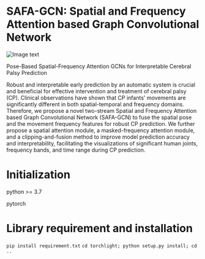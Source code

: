 # SAFA-GCN: Spatial and Frequency Attention based Graph Convolutional Network 
![Image text](https://github.com/zhz95/hzz/blob/master/SAFA-GCN.png)

Pose-Based Spatial-Frequency Attention GCNs for Interpretable Cerebral Palsy Prediction

Robust and interpretable early prediction by an automatic system is crucial and beneficial for effective intervention and treatment of cerebral palsy (CP). Clinical observations have shown that CP infants' movements are significantly different in both spatial-temporal and frequency domains. Therefore, we propose a novel two-stream Spatial and Frequency Attention based Graph Convolutional Network (SAFA-GCN) to fuse the spatial pose and the movement frequency features for robust CP prediction. We further propose a spatial attention module, a masked-frequency attention module, and a clipping-and-fusion method to improve model prediction accuracy and interpretability, facilitating the visualizations of significant human joints, frequency bands, and time range during CP prediction. 


# Initialization
python >= 3.7

pytorch

# Library requirement and installation
`
pip install requirement.txt
`
`
cd torchlight; python setup.py install; cd ..
`

